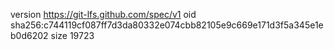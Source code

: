 version https://git-lfs.github.com/spec/v1
oid sha256:c744119cf087ff7d3da80332e074cbb82105e9c669e171d3f5a345e1eb0d6202
size 19723
